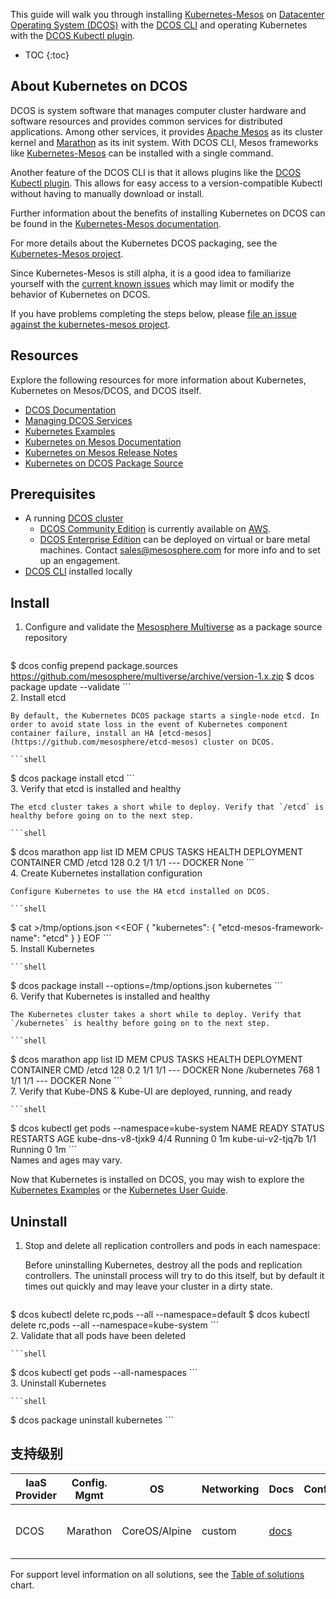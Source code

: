 ---
---

This guide will walk you through installing [Kubernetes-Mesos](https://github.com/mesosphere/kubernetes-mesos) on [Datacenter Operating System (DCOS)](https://mesosphere.com/product/) with the [DCOS CLI](https://github.com/mesosphere/dcos-cli) and operating Kubernetes with the [DCOS Kubectl plugin](https://github.com/mesosphere/dcos-kubectl).

* TOC
{:toc}


## About Kubernetes on DCOS

DCOS is system software that manages computer cluster hardware and software resources and provides common services for distributed applications. Among other services, it provides [Apache Mesos](http://mesos.apache.org/) as its cluster kernel and [Marathon](https://mesosphere.github.io/marathon/) as its init system. With DCOS CLI, Mesos frameworks like [Kubernetes-Mesos](https://github.com/mesosphere/kubernetes-mesos) can be installed with a single command.

Another feature of the DCOS CLI is that it allows plugins like the [DCOS Kubectl plugin](https://github.com/mesosphere/dcos-kubectl). This allows for easy access to a version-compatible Kubectl without having to manually download or install.

Further information about the benefits of installing Kubernetes on DCOS can be found in the [Kubernetes-Mesos documentation](https://releases.k8s.io/{{page.githubbranch}}/contrib/mesos/README.md).

For more details about the Kubernetes DCOS packaging, see the [Kubernetes-Mesos project](https://github.com/mesosphere/kubernetes-mesos).

Since Kubernetes-Mesos is still alpha, it is a good idea to familiarize yourself with the [current known issues](https://releases.k8s.io/{{page.githubbranch}}/contrib/mesos/docs/issues.md) which may limit or modify the behavior of Kubernetes on DCOS.

If you have problems completing the steps below, please [file an issue against the kubernetes-mesos project](https://github.com/mesosphere/kubernetes-mesos/issues).


## Resources

Explore the following resources for more information about Kubernetes, Kubernetes on Mesos/DCOS, and DCOS itself.

- [DCOS Documentation](https://docs.mesosphere.com/)
- [Managing DCOS Services](https://docs.mesosphere.com/services/kubernetes/)
- [Kubernetes Examples](https://github.com/kubernetes/kubernetes/tree/{{page.githubbranch}}/examples/)
- [Kubernetes on Mesos Documentation](https://releases.k8s.io/{{page.githubbranch}}/contrib/mesos/README.md)
- [Kubernetes on Mesos Release Notes](https://github.com/mesosphere/kubernetes-mesos/releases)
- [Kubernetes on DCOS Package Source](https://github.com/mesosphere/kubernetes-mesos)


## Prerequisites

- A running [DCOS cluster](https://mesosphere.com/product/)
  - [DCOS Community Edition](https://docs.mesosphere.com/install/) is currently available on [AWS](https://mesosphere.com/amazon/).
  - [DCOS Enterprise Edition](https://mesosphere.com/product/) can be deployed on virtual or bare metal machines. Contact sales@mesosphere.com for more info and to set up an engagement.
- [DCOS CLI](https://docs.mesosphere.com/install/cli/) installed locally


## Install

1. Configure and validate the [Mesosphere Multiverse](https://github.com/mesosphere/multiverse) as a package source repository

    ```shell
$ dcos config prepend package.sources https://github.com/mesosphere/multiverse/archive/version-1.x.zip
    $ dcos package update --validate
    ```    
2. Install etcd

    By default, the Kubernetes DCOS package starts a single-node etcd. In order to avoid state loss in the event of Kubernetes component container failure, install an HA [etcd-mesos](https://github.com/mesosphere/etcd-mesos) cluster on DCOS.

    ```shell
$ dcos package install etcd
    ```    
3. Verify that etcd is installed and healthy

    The etcd cluster takes a short while to deploy. Verify that `/etcd` is healthy before going on to the next step.

    ```shell
$ dcos marathon app list
    ID           MEM  CPUS  TASKS  HEALTH  DEPLOYMENT  CONTAINER  CMD
    /etcd        128  0.2    1/1    1/1       ---        DOCKER   None
    ```    
4. Create Kubernetes installation configuration

    Configure Kubernetes to use the HA etcd installed on DCOS.

    ```shell
$ cat >/tmp/options.json <<EOF
    {
      "kubernetes": {
        "etcd-mesos-framework-name": "etcd"
      }
    }
    EOF
    ```    
5. Install Kubernetes

    ```shell
$ dcos package install --options=/tmp/options.json kubernetes
    ```    
6. Verify that Kubernetes is installed and healthy

    The Kubernetes cluster takes a short while to deploy. Verify that `/kubernetes` is healthy before going on to the next step.

    ```shell
$ dcos marathon app list
    ID           MEM  CPUS  TASKS  HEALTH  DEPLOYMENT  CONTAINER  CMD
    /etcd        128  0.2    1/1    1/1       ---        DOCKER   None
    /kubernetes  768   1     1/1    1/1       ---        DOCKER   None
    ```    
7. Verify that Kube-DNS & Kube-UI are deployed, running, and ready

    ```shell
$ dcos kubectl get pods --namespace=kube-system
    NAME                READY     STATUS    RESTARTS   AGE
    kube-dns-v8-tjxk9   4/4       Running   0          1m
    kube-ui-v2-tjq7b    1/1       Running   0          1m
    ```    
Names and ages may vary.


Now that Kubernetes is installed on DCOS, you may wish to explore the [Kubernetes Examples](https://github.com/kubernetes/kubernetes/tree/{{page.githubbranch}}/examples/README.md) or the [Kubernetes User Guide](/docs/user-guide/).


## Uninstall

1. Stop and delete all replication controllers and pods in each namespace:

    Before uninstalling Kubernetes, destroy all the pods and replication controllers. The uninstall process will try to do this itself, but by default it times out quickly and may leave your cluster in a dirty state.

    ```shell
$ dcos kubectl delete rc,pods --all --namespace=default
    $ dcos kubectl delete rc,pods --all --namespace=kube-system
    ```    
2. Validate that all pods have been deleted

    ```shell
$ dcos kubectl get pods --all-namespaces
    ```    
3. Uninstall Kubernetes

    ```shell
$ dcos package uninstall kubernetes
    ```
## 支持级别


IaaS Provider        | Config. Mgmt | OS     | Networking  | Docs                                              | Conforms | Support Level
-------------------- | ------------ | ------ | ----------  | ---------------------------------------------     | ---------| ----------------------------
DCOS                 | Marathon   | CoreOS/Alpine | custom | [docs](/docs/getting-started-guides/dcos)                                   |          | Community ([Kubernetes-Mesos Authors](https://github.com/mesosphere/kubernetes-mesos/blob/master/AUTHORS.md))

For support level information on all solutions, see the [Table of solutions](/docs/getting-started-guides/#table-of-solutions) chart.
